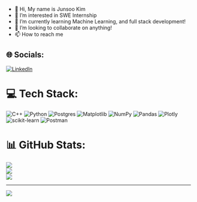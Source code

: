 - 👋 Hi, My name is Junsoo Kim
- 👀 I’m interested in SWE Internship
- 🌱 I’m currently learning Machine Learning, and full stack development!
- 💞️ I’m looking to collaborate on anything!
- 📫 How to reach me 

## 🌐 Socials:
[![LinkedIn](https://img.shields.io/badge/LinkedIn-%230077B5.svg?logo=linkedin&logoColor=white)](https://linkedin.com/in/https://www.linkedin.com/in/junsookim05/) 

# 💻 Tech Stack:
![C++](https://img.shields.io/badge/c++-%2300599C.svg?style=for-the-badge&logo=c%2B%2B&logoColor=white) ![Python](https://img.shields.io/badge/python-3670A0?style=for-the-badge&logo=python&logoColor=ffdd54) ![Postgres](https://img.shields.io/badge/postgres-%23316192.svg?style=for-the-badge&logo=postgresql&logoColor=white) ![Matplotlib](https://img.shields.io/badge/Matplotlib-%23ffffff.svg?style=for-the-badge&logo=Matplotlib&logoColor=black) ![NumPy](https://img.shields.io/badge/numpy-%23013243.svg?style=for-the-badge&logo=numpy&logoColor=white) ![Pandas](https://img.shields.io/badge/pandas-%23150458.svg?style=for-the-badge&logo=pandas&logoColor=white) ![Plotly](https://img.shields.io/badge/Plotly-%233F4F75.svg?style=for-the-badge&logo=plotly&logoColor=white) ![scikit-learn](https://img.shields.io/badge/scikit--learn-%23F7931E.svg?style=for-the-badge&logo=scikit-learn&logoColor=white) ![Postman](https://img.shields.io/badge/Postman-FF6C37?style=for-the-badge&logo=postman&logoColor=white)
# 📊 GitHub Stats:
![](https://github-readme-stats.vercel.app/api?username=wirefailed&theme=dark&hide_border=true&include_all_commits=false&count_private=false)<br/>
![](https://github-readme-streak-stats.herokuapp.com/?user=wirefailed&theme=dark&hide_border=true)<br/>
![](https://github-readme-stats.vercel.app/api/top-langs/?username=wirefailed&theme=dark&hide_border=true&include_all_commits=false&count_private=false&layout=compact)

---
[![](https://visitcount.itsvg.in/api?id=wirefailed&icon=0&color=0)](https://visitcount.itsvg.in)

<!-- Proudly created with GPRM ( https://gprm.itsvg.in ) -->
